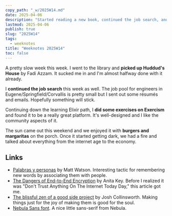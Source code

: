 ```yaml
---
copy_path: "_w/2025W14.md"
date: 2025-04-06
description: "Started reading a new book, continued the job search, and enjoyed the sun. Weeknotes for the 14th week of the year 2025."
lastmod: 2025-04-06
publish: true
slug: "2025W14"
tags:
  - weeknotes
title: "Weeknotes 2025W14"
toc: false
---
```


A pretty slow week this week. I went to the library and **picked up Huddud's House** by Fadi Azzam. It sucked me in and I'm almost halfway done with it already.

I **continued the job search** this week as well. The job pool for engineers in Eugene/Springfield/Corvallis is pretty small but I sent out some résumés and emails. Hopefully something will stick.

Continuing down the learning Elixir path, I **did some exercises on Exercism** and found it to be a really great platform. It's well-designed and I like the community aspects of it.

The sun came out this weekend and we enjoyed it with **burgers and margaritas** on the porch. Once it started getting dark, we had a fire and talked about everything from the internet age to the economy.

## Links

- [Palabras y personas](https://www.mattwatson.org/blog/20250330-palabras-y-personas/) by Matt Watson. Interesting tactic for remembering new words by associating them with people.
- [The Dangers of End-to-End Encryption](https://www.privacyguides.org/articles/2025/04/01/the-dangers-of-end-to-end-encryption/) by Anita Key. Before I realized it was "Don't Trust Anything On The Internet Today Day," this article got me.
- [The blissful zen of a good side project](https://joshcollinsworth.com/blog/the-blissful-zen-of-a-good-side-project) by Josh Collinsworth. Making things just for the joy of making them is good for the soul.
- [Nebula Sans font](https://nebulasans.com/). A nice little sans-serif from Nebula.
